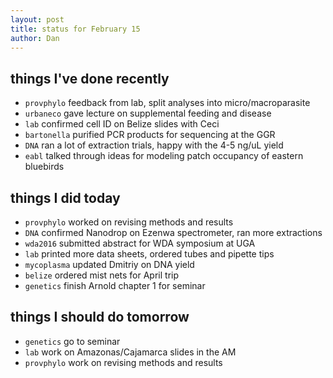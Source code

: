 ```yaml
---
layout: post
title: status for February 15
author: Dan
---
```


## things I've done recently
* `provphylo` feedback from lab, split analyses into micro/macroparasite
* `urbaneco` gave lecture on supplemental feeding and disease
* `lab` confirmed cell ID on Belize slides with Ceci
* `bartonella` purified PCR products for sequencing at the GGR
* `DNA` ran a lot of extraction trials, happy with the 4-5 ng/uL yield
* `eabl` talked through ideas for modeling patch occupancy of eastern bluebirds

## things I did today
* `provphylo` worked on revising methods and results
* `DNA` confirmed Nanodrop on Ezenwa spectrometer, ran more extractions
* `wda2016` submitted abstract for WDA symposium at UGA
* `lab` printed more data sheets, ordered tubes and pipette tips
* `mycoplasma` updated Dmitriy on DNA yield
* `belize` ordered mist nets for April trip
* `genetics` finish Arnold chapter 1 for seminar

## things I should do tomorrow
* `genetics` go to seminar
* `lab` work on Amazonas/Cajamarca slides in the AM
* `provphylo` work on revising methods and results

<i class='fa fa-code' style='color:pink'> </i>

